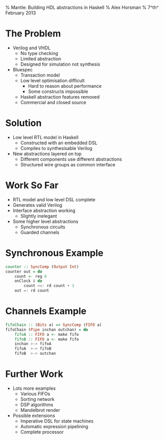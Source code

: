 % Mantle: Building HDL abstractions in Haskell
% Alex Horsman
% 7^th^ February 2013

# The Problem

- Verilog and VHDL
    - No type checking
    - Limited abstraction
    - Designed for simulation not synthesis
- Bluespec
    - Transaction model
    - Low level optimisation difficult
        - Hard to reason about performance
        - Some constructs impossible
    - Haskell abstraction features removed
    - Commercial and closed source


# Solution

- Low level RTL model in Haskell
    - Constructed with an embedded DSL
    - Compiles to synthesisable Verilog
- New abstractions layered on top
    - Different components use different abstractions
    - Structured wire groups as common interface

# Work So Far

- RTL model and low level DSL complete
- Generates valid Verilog
- Interface abstraction working
    - Slightly inelegant
- Some higher level abstractions
    - Synchronous circuits
    - Guarded channels

# Synchronous Example

``` haskell
counter :: SyncComp (Output Int)
counter out = do
    count <- reg 0
    onClock $ do
        count <=: rd count + 1
    out =: rd count
```

# Channels Example

``` haskell
fifoChain :: (Bits a) => SyncComp (FIFO a)
fifoChain (Pipe inchan outchan) = do
    fifoA :: FIFO a <- make fifo
    fifoB :: FIFO a <- make fifo
    inchan >-> fifoA
    fifoA  >-> fifoB
    fifoB  >-> outchan
```

# Further Work

- Lots more examples
    - Various FIFOs
    - Sorting network
    - DSP algorithms
    - Mandelbrot render
- Possible extensions
    - Imperative DSL for state machines
    - Automatic expression pipelining
    - Complete processor

